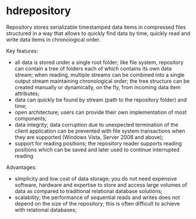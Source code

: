 # hdrepository
Repository stores serializable timestamped data items in compressed files structured in a way that allows to quickly find data by time, quickly read and write data items in chronological order.

Key features:
- all data is stored under a single root folder; like file system, repository can contain a tree of folders each of which contains its own data stream; when reading, multiple streams can be combined into a single output stream maintaining chronological order; the tree structure can be created manually or dynamically, on the fly, from incoming data item attributes;
- data can quickly be found by stream (path to the repository folder) and time;
- open architecture; users can provide their own implementation of most components;
- data integrity; data corruption due to unexpected termination of the client application can be prevented with file system transactions when they are supported (Windows Vista, Server 2008 and above);
- support for reading positions; the repository reader supports reading positions which can be saved and later used to continue interrupted reading

Advantages:
- simplicity and low cost of data storage; you do not need expensive software, hardware and expertise to store and access large volumes of data as compared to traditional relational database solutions;
- scalability; the performance of sequential reads and writes does not depend on the size of the repository; this is often difficult to achieve with relational databases;
